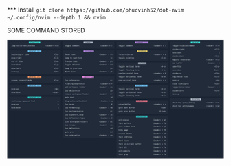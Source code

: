 #
*** Install
`git clone https://github.com/phucvinh52/dot-nvim ~/.config/nvim --depth 1 && nvim`

SOME COMMAND STORED

![alt text](https://raw.githubusercontent.com/phucvinh52/dot-nvim/master/s3.webp)
